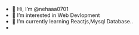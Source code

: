 - 👋 Hi, I’m @nehaaa0701
- 👀 I’m interested in Web Devlopment
- 🌱 I’m currently learning Reactjs,Mysql Database..
- 


<!---
nehaaa0701/nehaaa0701 is a ✨ special ✨ repository because its `README.md` (this file) appears on your GitHub profile.
You can click the Preview link to take a look at your changes.
--->
